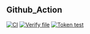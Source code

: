 ## Github_Action
[![CI](https://github.com/PolyGon-13/Github_Action_Study/actions/workflows/basic_test.yml/badge.svg)](https://github.com/PolyGon-13/Github_Action_Study/actions/workflows/basic_test.yml)
[![Verify file](https://github.com/PolyGon-13/Github_Action_Study/actions/workflows/var_test.yml/badge.svg)](https://github.com/PolyGon-13/Github_Action_Study/actions/workflows/var_test.yml)
[![Token test](https://github.com/PolyGon-13/Github_Action_Study/actions/workflows/token_test.yml/badge.svg)](https://github.com/PolyGon-13/Github_Action_Study/actions/workflows/token_test.yml)
